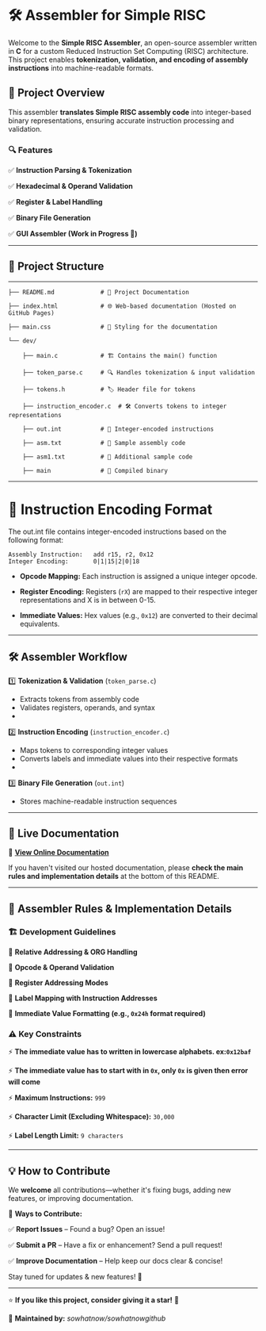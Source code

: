 # 🛠️ Assembler for Simple RISC
Welcome to the **Simple RISC Assembler**, an open-source assembler written in **C** for a custom Reduced Instruction Set Computing (RISC) architecture. This project enables **tokenization, validation, and encoding of assembly instructions** into machine-readable formats.

## 🚀 Project Overview
This assembler **translates Simple RISC assembly code** into integer-based binary representations, ensuring accurate instruction processing and validation.

### 🔍 Features

✅ **Instruction Parsing & Tokenization**

✅ **Hexadecimal & Operand Validation**

✅ **Register & Label Handling**

✅ **Binary File Generation**

✅ **GUI Assembler (Work in Progress 🚧)**


---

## 📂 Project Structure
----------------------------------------

    ├── README.md             # 📖 Project Documentation

    ├── index.html            # 🌐 Web-based documentation (Hosted on GitHub Pages)

    ├── main.css              # 🎨 Styling for the documentation

    └── dev/

        ├── main.c            # 🏗️ Contains the main() function
    
        ├── token_parse.c     # 🔍 Handles tokenization & input validation
    
        ├── tokens.h          # 🏷️ Header file for tokens
    
        ├── instruction_encoder.c  # 🛠️ Converts tokens to integer representations
        
        ├── out.int           # 📜 Integer-encoded instructions
    
        ├── asm.txt           # 📄 Sample assembly code
    
        ├── asm1.txt          # 📄 Additional sample code
    
        ├── main              # 🔧 Compiled binary


----------------------------------------

# 🔢 Instruction Encoding Format

The out.int file contains integer-encoded instructions based on the following format:

```
Assembly Instruction:   add r15, r2, 0x12
Integer Encoding:       0|1|15|2|0|18
```


- **Opcode Mapping:** Each instruction is assigned a unique integer opcode.
  
- **Register Encoding:** Registers (`rX`) are mapped to their respective
integer representations and X is in between 0-15.

- **Immediate Values:** Hex values (e.g., `0x12`) are converted to their decimal equivalents.

---

## 🛠️ Assembler Workflow

1️⃣ **Tokenization & Validation** (`token_parse.c`)
- Extracts tokens from assembly code
- Validates registers, operands, and syntax
- 

2️⃣ **Instruction Encoding** (`instruction_encoder.c`)
- Maps tokens to corresponding integer values
- Converts labels and immediate values into their respective formats
- 

3️⃣ **Binary File Generation** (`out.int`)
- Stores machine-readable instruction sequences

---

## 🔗 Live Documentation
📖 **[View Online Documentation](https://sowhatnowgithub.github.io/Assembler_simple_risc/)**

If you haven't visited our hosted documentation, please **check the main rules and implementation details** at the bottom of this README.

---

## 📜 Assembler Rules & Implementation Details


### 🏗 Development Guidelines

🔹 **Relative Addressing & ORG Handling**

🔹 **Opcode & Operand Validation**

🔹 **Register Addressing Modes**

🔹 **Label Mapping with Instruction Addresses**

🔹 **Immediate Value Formatting (e.g., `0x24h` format required)**

### ⚠️ Key Constraints

⚡ **The immediate value has to written in lowercase alphabets. ex:`0x12baf`** 

⚡ **The immediate value has to start with in `0x`, only `0x` is given then error will come** 

⚡ **Maximum Instructions:** `999`

⚡ **Character Limit (Excluding Whitespace):** `30,000`

⚡ **Label Length Limit:** `9 characters`

---

## 💡 How to Contribute

We **welcome** all contributions—whether it's fixing bugs, adding new features, or improving documentation.


🔧 **Ways to Contribute:**

✅ **Report Issues** – Found a bug? Open an issue!

✅ **Submit a PR** – Have a fix or enhancement? Send a pull request!

✅ **Improve Documentation** – Help keep our docs clear & concise!


Stay tuned for updates & new features! 🚀


---

⭐ **If you like this project, consider giving it a star!** 🌟

📌 **Maintained by:** *sowhatnow/sowhatnowgithub*

